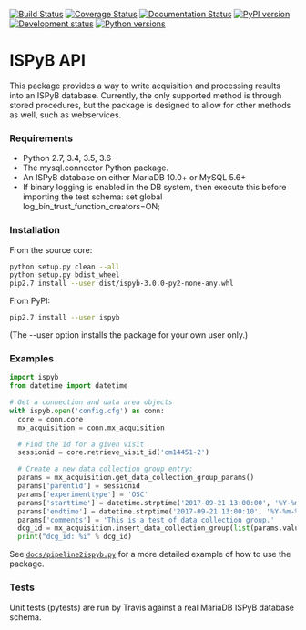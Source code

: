 [![Build Status](https://travis-ci.org/DiamondLightSource/ispyb-api.svg?branch=master)](https://travis-ci.org/DiamondLightSource/ispyb-api)
[![Coverage Status](https://coveralls.io/repos/github/DiamondLightSource/ispyb-api/badge.svg?branch=master)](https://coveralls.io/github/DiamondLightSource/ispyb-api?branch=master)
[![Documentation Status](//readthedocs.org/projects/ispyb/badge/?version=latest)](https://ispyb.readthedocs.io/en/latest/?badge=latest)
[![PyPI version](https://img.shields.io/pypi/v/ispyb.svg)](https://pypi.python.org/pypi/ispyb)
[![Development status](https://img.shields.io/pypi/status/ispyb.svg)](https://pypi.python.org/pypi/ispyb)
[![Python versions](https://img.shields.io/pypi/pyversions/ispyb.svg)](https://pypi.python.org/pypi/ispyb)

# ISPyB API

This package provides a way to write acquisition and processing results into
an ISPyB database. Currently, the only supported method is through stored
procedures, but the package is designed to allow for other methods as well, such
as webservices.

### Requirements
* Python 2.7, 3.4, 3.5, 3.6
* The mysql.connector Python package.
* An ISPyB database on either MariaDB 10.0+ or MySQL 5.6+
* If binary logging is enabled in the DB system, then execute this before
importing the test schema: set global log_bin_trust_function_creators=ON;

### Installation
From the source core:
```bash
python setup.py clean --all
python setup.py bdist_wheel
pip2.7 install --user dist/ispyb-3.0.0-py2-none-any.whl
```

From PyPI:
```bash
pip2.7 install --user ispyb
```
(The --user option installs the package for your own user only.)

### Examples
```python
import ispyb
from datetime import datetime

# Get a connection and data area objects
with ispyb.open('config.cfg') as conn:
  core = conn.core
  mx_acquisition = conn.mx_acquisition

  # Find the id for a given visit
  sessionid = core.retrieve_visit_id('cm14451-2')

  # Create a new data collection group entry:
  params = mx_acquisition.get_data_collection_group_params()
  params['parentid'] = sessionid
  params['experimenttype'] = 'OSC'
  params['starttime'] = datetime.strptime('2017-09-21 13:00:00', '%Y-%m-%d %H:%M:%S')
  params['endtime'] = datetime.strptime('2017-09-21 13:00:10', '%Y-%m-%d %H:%M:%S')
  params['comments'] = 'This is a test of data collection group.'
  dcg_id = mx_acquisition.insert_data_collection_group(list(params.values()))
  print("dcg_id: %i" % dcg_id)
```

See [```docs/pipeline2ispyb.py```](https://github.com/DiamondLightSource/ispyb-api/blob/master/docs/pipeline2ispyb.py) for a more detailed example of how to use the package.

### Tests
Unit tests (pytests) are run by Travis against a real MariaDB ISPyB database schema.
